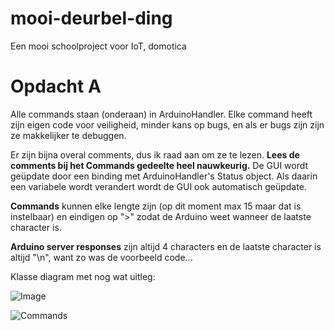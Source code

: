 # mooi-deurbel-ding

Een mooi schoolproject voor IoT, domotica

# Opdacht A

Alle commands staan (onderaan) in ArduinoHandler. Elke command heeft zijn eigen code voor veiligheid, minder kans op bugs, en als er bugs zijn zijn ze makkelijker te debuggen. 

Er zijn bijna overal comments, dus ik raad aan om ze te lezen. **Lees de comments bij het Commands gedeelte heel nauwkeurig.**
De GUI wordt geüpdate door een binding met ArduinoHandler's Status object. Als daarin een variabele wordt verandert wordt de GUI ook automatisch geüpdate. 

**Commands** kunnen elke lengte zijn (op dit moment max 15 maar dat is instelbaar) en eindigen op ">" zodat de Arduino weet wanneer de laatste character is.

**Arduino server responses** zijn altijd 4 characters en de laatste character is altijd "\n", want zo was de voorbeeld code...

Klasse diagram met nog wat uitleg: 

![Image](https://i.imgur.com/aiRzMGL.png)

![Commands](https://i.imgur.com/3VS7aoq.png)
